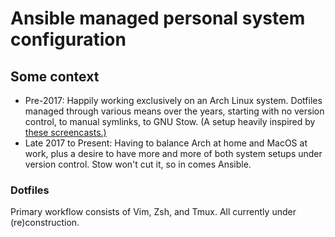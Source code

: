 # Ansible managed personal system configuration
## Some context
- Pre-2017: Happily working exclusively on an Arch Linux system.
Dotfiles managed through various means over the years, starting with no version
control, to manual symlinks, to GNU Stow.
(A setup heavily inspired by [these
screencasts.)](https://www.youtube.com/channel/UCXPHFM88IlFn68OmLwtPmZA/feed)
- Late 2017 to Present: Having to balance Arch at home and MacOS at work,
plus a desire to have more and more of both system setups under version control.
Stow won't cut it, so in comes Ansible.

### Dotfiles
Primary workflow consists of Vim, Zsh, and Tmux. All currently under
(re)construction.
